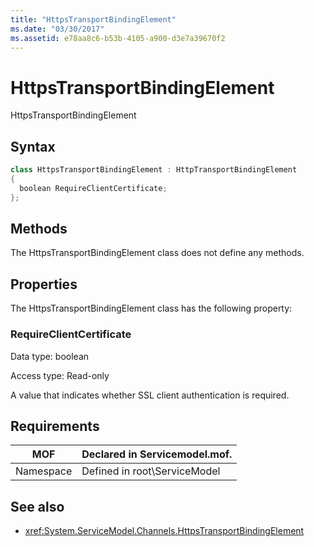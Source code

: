 ```yaml
---
title: "HttpsTransportBindingElement"
ms.date: "03/30/2017"
ms.assetid: e78aa8c6-b53b-4105-a900-d3e7a39670f2
---
```

# HttpsTransportBindingElement
HttpsTransportBindingElement  
  
## Syntax  
  
```csharp  
class HttpsTransportBindingElement : HttpTransportBindingElement  
{  
  boolean RequireClientCertificate;  
};  
```  
  
## Methods  
 The HttpsTransportBindingElement class does not define any methods.  
  
## Properties  
 The HttpsTransportBindingElement class has the following property:  
  
### RequireClientCertificate  
 Data type: boolean  
  
 Access type: Read-only  
  
 A value that indicates whether SSL client authentication is required.  
  
## Requirements  
  
|MOF|Declared in Servicemodel.mof.|  
|---------|-----------------------------------|  
|Namespace|Defined in root\ServiceModel|  
  
## See also
- <xref:System.ServiceModel.Channels.HttpsTransportBindingElement>

